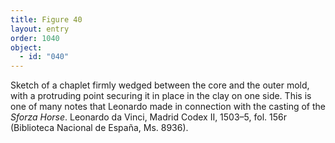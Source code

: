 ```yaml
---
title: Figure 40
layout: entry
order: 1040
object:
  - id: "040"
---
```


Sketch of a chaplet firmly wedged between the core and the outer mold, with a protruding point securing it in place in the clay on one side. This is one of many notes that Leonardo made in connection with the casting of the *Sforza Horse*. Leonardo da Vinci, Madrid Codex II, 1503–5, fol. 156r (Biblioteca Nacional de España, Ms. 8936).
